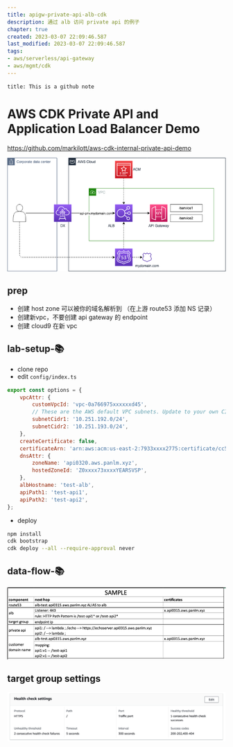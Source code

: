```yaml
---
title: apigw-private-api-alb-cdk
description: 通过 alb 访问 private api 的例子
chapter: true
created: 2023-03-07 22:09:46.587
last_modified: 2023-03-07 22:09:46.587
tags: 
- aws/serverless/api-gateway 
- aws/mgmt/cdk 
---
```

```ad-attention
title: This is a github note
```
# AWS CDK Private API and Application Load Balancer Demo

https://github.com/markilott/aws-cdk-internal-private-api-demo

![apigw-private-api-alb-cdk-png-1.png](apigw-private-api-alb-cdk-png-1.png)

## prep
- 创建 host zone 可以被你的域名解析到 （在上游 route53 添加 NS 记录）
- 创建新vpc，不要创建 api gateway 的 endpoint
- 创建 cloud9 在新 vpc

## lab-setup-📚
- clone repo
- edit `config/index.ts`
```js
export const options = {
    vpcAttr: {
        customVpcId: 'vpc-0a766975xxxxxxd45',
        // These are the AWS default VPC subnets. Update to your own CIDR's if using a custom VPC
        subnetCidr1: '10.251.192.0/24',
        subnetCidr2: '10.251.193.0/24',
    },
    createCertificate: false,
    certificateArn: 'arn:aws:acm:us-east-2:7933xxxx2775:certificate/cc5xxxx07fc3',
    dnsAttr: {
        zoneName: 'api0320.aws.panlm.xyz',
        hostedZoneId: 'Z0xxxx73xxxxYEARSVSP',
    },
    albHostname: 'test-alb',
    apiPath1: 'test-api1',
    apiPath2: 'test-api2',
};
```

- deploy
```sh
npm install
cdk bootstrap
cdk deploy --all --require-approval never
```

## data-flow-📚
![apigw-private-api-alb-cdk-png-2.png](apigw-private-api-alb-cdk-png-2.png)

## target group settings
![apigw-private-api-alb-cdk-png-3.png](apigw-private-api-alb-cdk-png-3.png)





